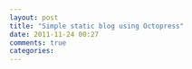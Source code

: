 ```yaml
---
layout: post
title: "Simple static blog using Octopress"
date: 2011-11-24 00:27
comments: true
categories: 
---
```

